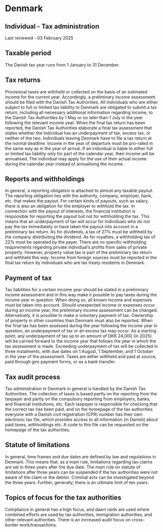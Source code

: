 # Denmark
## Individual - Tax administration
Last reviewed - 03 February 2025
## Taxable period
The Danish tax year runs from 1 January to 31 December.
## Tax returns
Provisional taxes are withheld or collected on the basis of an estimated income for the current year. Accordingly, a preliminary income assessment should be filed with the Danish Tax Authorities.
All individuals who are either subject to full or limited tax liability to Denmark are obligated to submit a tax return, including all necessary additional information regarding income, to the Danish Tax Authorities by 1 May or no later than 1 July in the year following the relevant income year. When the final tax return has been reported, the Danish Tax Authorities elaborate a final tax assessment that states whether the individual has an underpayment of tax, excess tax, or neither of the two.
Individuals leaving Denmark have to file a tax return at the normal deadline. Income in the year of departure must be pro-rated in the same way as in the year of arrival.
If an individual is liable to either full or limited tax liability only for part of the calendar year, their income will be annualised. The individual may apply for the use of their actual income during the calendar year instead of annualising the income.
## Reports and withholdings
In general, a reporting obligation is attached to almost any taxable payout. The reporting obligation lies with the authority, company, employer, bank, etc. that makes the payout. For certain kinds of payouts, such as salary, there is also an obligation for the employer to withhold the tax.
In connection with the payout of interests, the financial institution is responsible for reporting the payout but not for withholding the tax. This means that an underpayment of tax will occur for individuals who do not pay the tax immediately or have taken the payout into account in a preliminary tax return.
As for dividends, a tax of 27% must be withheld by the company distributing the dividend.
As for royalties, a withholding tax of 22% must be operated by the payer.
There are no specific withholding requirements regarding private individual’s profits from sales of private property. However, property value tax is part of the preliminary tax return and withheld this way.
Income from foreign sources must be reported in the final tax return by individuals who are tax treaty residents in Denmark.
## Payment of tax
Tax liabilities for a certain income year should be stated in a preliminary income assessment and in this way make it possible to pay taxes during the income year in question. When doing so, all known income and expenses must be taken into account.
Should unexpected income or expenses occur during an income year, the preliminary income assessment can be changed. Alternatively, it is possible to make a voluntary payment of tax.
Ownership of property in other countries than Denmark must also be reported.
When the final tax has been assessed during the year following the income year in question, an underpayment of tax or an excess tax may occur. As a starting point, any underpayment of tax up to an amount of DKK 24,000 (in 2025) will be carried forward to the income year that follows the year in which the tax assessment is made. Exceeding underpayment of tax will be collected in three instalments, with due dates on 1 August, 1 September, and 1 October in the year of the assessment.
Taxes are either withheld and paid at source, paid through giro payment forms, or as a bank transfer.
## Tax audit process
Tax administration in Denmark in general is handled by the Danish Tax Authorities.
The collection of taxes is based partly on the reporting from the taxpayer and partly on the compulsory reporting from employers, banks, and financial institutions, etc.
Each taxpayer is responsible for checking that the correct tax has been paid, and on the homepage of the tax authorities everyone with a Danish civil registration (CPR) number has their own electronic tax file, which provides access to all information (in Danish) about paid taxes, withholdings etc. A code to this file can be requested on the homepage of the tax authorities.
## Statute of limitations
In general, time frames and due dates are defined by law and regulations in Denmark. This means that, as a main rule, limitations regarding tax claims are set in three years after the due date.
The main rule on statute of limitations after three years can be suspended if the tax authorities were not aware of the claim or the debtor.
Criminal acts can be investigated beyond the three years.
Further, generally, there is an ultimate limit of ten years.
## Topics of focus for the tax authorities
Compliance in general has a high focus, and dawn raids are used where combined efforts are used by tax authorities, immigration authorities, and other relevant authorities. There is an increased audit focus on cross-border work/transactions.
